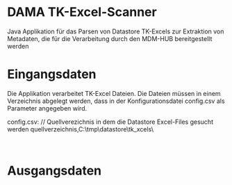# DAMA TK-Excel-Scanner
Java Applikation für das Parsen von Datastore TK-Excels zur Extraktion von Metadaten, die für die Verarbeitung durch den MDM-HUB bereitgestellt werden
</br>

# Eingangsdaten
Die Applikation verarbeitet TK-Excel Dateien. Die Dateien müssen in einem Verzeichnis abgelegt werden, dass in der Konfigurationsdatei config.csv als Parameter angegeben wird.

config.csv:
// Quellverezichnis in dem die Datastore Excel-Files gesucht werden
quellverzeichnis,C:\tmp\datastore\tk_xcels\

</br>

# Ausgangsdaten
</br>
 
